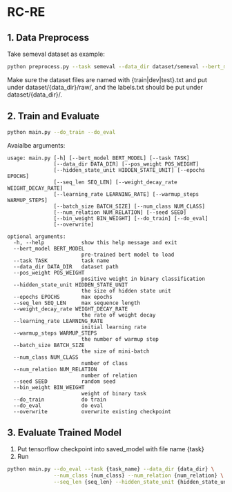 # RC-RE

## 1. Data Preprocess

Take semeval dataset as example:

```bash
python preprocess.py --task semeval --data_dir dataset/semeval --bert_model bert-base-uncased
```

Make sure the dataset files are named with {train|dev|test}.txt and put under dataset/{data_dir}/raw/, and the labels.txt should be put under dataset/{data_dir}/.

## 2. Train and Evaluate
```bash
python main.py --do_train --do_eval
```
Avaialbe arguments:
```
usage: main.py [-h] [--bert_model BERT_MODEL] [--task TASK]
               [--data_dir DATA_DIR] [--pos_weight POS_WEIGHT]
               [--hidden_state_unit HIDDEN_STATE_UNIT] [--epochs EPOCHS]
               [--seq_len SEQ_LEN] [--weight_decay_rate WEIGHT_DECAY_RATE]
               [--learning_rate LEARNING_RATE] [--warmup_steps WARMUP_STEPS]
               [--batch_size BATCH_SIZE] [--num_class NUM_CLASS]
               [--num_relation NUM_RELATION] [--seed SEED]
               [--bin_weight BIN_WEIGHT] [--do_train] [--do_eval]
               [--overwrite]

optional arguments:
  -h, --help            show this help message and exit
  --bert_model BERT_MODEL
                        pre-trained bert model to load
  --task TASK           task name
  --data_dir DATA_DIR   dataset path
  --pos_weight POS_WEIGHT
                        positive weight in binary classification
  --hidden_state_unit HIDDEN_STATE_UNIT
                        the size of hidden state unit
  --epochs EPOCHS       max epochs
  --seq_len SEQ_LEN     max sequence length
  --weight_decay_rate WEIGHT_DECAY_RATE
                        the rate of weight decay
  --learning_rate LEARNING_RATE
                        initial learning rate
  --warmup_steps WARMUP_STEPS
                        the number of warmup step
  --batch_size BATCH_SIZE
                        the size of mini-batch
  --num_class NUM_CLASS
                        number of class
  --num_relation NUM_RELATION
                        number of relation
  --seed SEED           random seed
  --bin_weight BIN_WEIGHT
                        weight of binary task
  --do_train            do train
  --do_eval             do eval
  --overwrite           overwrite existing checkpoint
```

## 3. Evaluate Trained Model
1. Put tensorflow checkpoint into saved_model with file name {task}
2. Run
```bash
python main.py --do_eval --task {task_name} --data_dir {data_dir} \
               --num_class {num_class} --num_relation {num_relation} \
               --seq_len {seq_len} --hidden_state_unit {hidden_state_unit}
```
